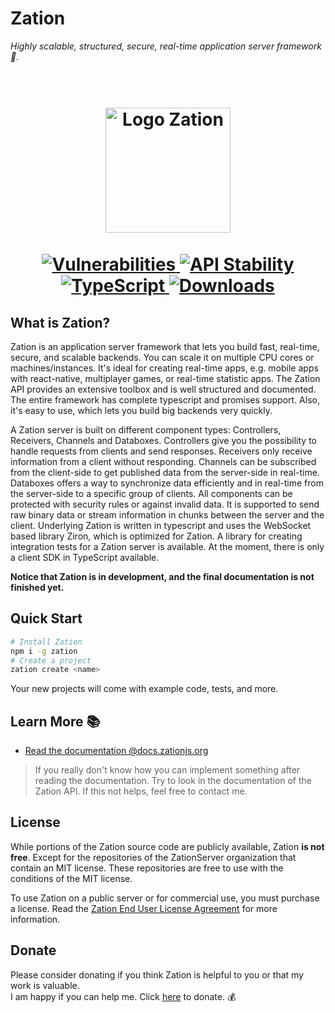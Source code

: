 # Zation 

*Highly scalable, structured, secure, real-time application server framework 🚀.*

<h1 align="center">
  <!-- Logo -->
  <br/>
  <a href="https://zation.dev">
      <img src="https://zation.dev/img/zationWideLogoDark.svg" alt="Logo Zation" height="200"/>
  </a>
  <br/>
  <br/>
  <!-- Documentation -->
  <a href="https://zation.de/documentation/#/">
      <img src="https://img.shields.io/badge/Documentation-%20In%20progress-brightgreen.svg" alt="Vulnerabilities"/>
  </a>
  <!-- Stability -->
  <a href="https://nodejs.org/api/documentation.html#documentation_stability_index">
    <img src="https://img.shields.io/badge/stability-stable-brightgreen.svg" alt="API Stability"/>
  </a>
  <!-- TypeScript -->
  <a href="http://typescriptlang.org">
    <img src="https://img.shields.io/badge/%3C%2F%3E-typescript-blue.svg" alt="TypeScript"/>
  </a>    
  <!-- Downloads -->
  <a href="https://npmjs.org/package/zation">
    <img src="https://img.shields.io/npm/dm/zation.svg" alt="Downloads"/>
  </a> 
</h1>

## What is Zation?
Zation is an application server framework that lets you build fast, real-time, secure, and scalable backends. You can scale it on multiple CPU cores or machines/instances. It's ideal for creating real-time apps, e.g. mobile apps with react-native, multiplayer games, or real-time statistic apps. The Zation API provides an extensive toolbox and is well structured and documented. The entire framework has complete typescript and promises support. Also, it's easy to use, which lets you build big backends very quickly. 

A Zation server is built on different component types: Controllers, Receivers, Channels and Databoxes. Controllers give you the possibility to handle requests from clients and send responses. Receivers only receive information from a client without responding. Channels can be subscribed from the client-side to get published data from the server-side in real-time. Databoxes offers a way to synchronize data efficiently and in real-time from the server-side to a specific group of clients. All components can be protected with security rules or against invalid data. It is supported to send raw binary data or stream information in chunks between the server and the client. Underlying Zation is written in typescript and uses the WebSocket based library Ziron, which is optimized for Zation. A library for creating integration tests for a Zation server is available. At the moment, there is only a client SDK in TypeScript available.

**Notice that Zation is in development, and the final documentation is not finished yet.**

## Quick Start
```bash
# Install Zation
npm i -g zation
# Create a project
zation create <name>
```
Your new projects will come with example code, tests, and more.

## Learn More 📚

- [Read the documentation @docs.zationjs.org](https://docs.zationjs.org)

> If you really don't know how you can implement something after reading the documentation. Try to look in the documentation of the Zation API. If this not helps, feel free to contact me.

## License

While portions of the Zation source code are publicly available, Zation **is not free**.
Except for the repositories of the ZationServer organization that contain an MIT license.
These repositories are free to use with the conditions of the MIT license.

To use Zation on a public server or for commercial use, you must purchase a license.
Read the [Zation End User License Agreement](https://github.com/ZationServer/zation/wiki/Zation-End-User-License-Agreement) for more information.

## Donate

Please consider donating if you think Zation is helpful to you or that my work is valuable.   
I am happy if you can help me. 
Click [here](https://www.paypal.com/cgi-bin/webscr?cmd=_s-xclick&hosted_button_id=P3DNYQQGX3THW&source=url) to donate. 💰


